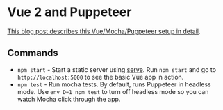 # Vue 2 and Puppeteer

[This blog post describes this Vue/Mocha/Puppeteer setup in detail](http://thecodebarbarian.com/testing-vue-apps-with-puppeteer-and-mocha.html).

## Commands

- `npm start` - Start a static server using [serve](https://www.npmjs.com/package/serve). Run `npm start` and go to `http://localhost:5000` to see the basic Vue app in action.
- `npm test` - Run mocha tests. By default, runs Puppeteer in headless mode. Use `env D=1 npm test` to turn off headless mode so you can watch Mocha click through the app.
